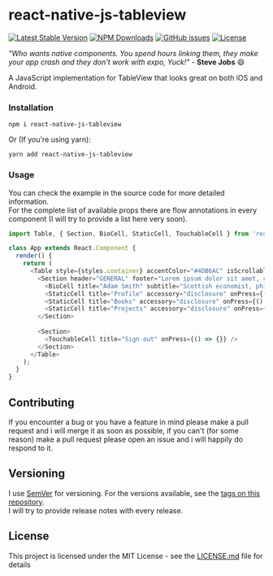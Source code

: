 # react-native-js-tableview

[![Latest Stable Version](https://img.shields.io/npm/v/react-native-js-tableview.svg)](https://www.npmjs.com/package/react-native-js-tableview)
[![NPM Downloads](https://img.shields.io/npm/dm/react-native-js-tableview.svg)](https://www.npmjs.com/package/react-native-js-tableview)
[![GitHub issues](https://img.shields.io/github/issues-raw/mohakapt/react-native-js-tableview.svg)](https://github.com/mohakapt/react-native-js-tableview/issues)
[![License](https://img.shields.io/github/license/mohakapt/react-native-js-tableview.svg)](https://github.com/mohakapt/react-native-js-tableview)

_"Who wants native components. You spend hours linking them, they make your app crash and they don't work with expo, Yuck!"_ - **Steve Jobs** 😄
	
A JavaScript implementation for TableView that looks great on both iOS and Android.


### Installation

```
npm i react-native-js-tableview
```
Or (If you're using yarn):

```
yarn add react-native-js-tableview
```

### Usage

You can check the example in the source code for more detailed information.<br/>For the complete list of available props there are flow annotations in every component (I will try to provide a list here very soon).

```js
import Table, { Section, BioCell, StaticCell, TouchableCell } from 'react-native-js-tableview';

class App extends React.Component {
  render() {
    return (
      <Table style={styles.container} accentColor="#4DB6AC" isScrollable={true}>
        <Section header="GENERAL" footer="Lorem ipsum dolor sit amet, consectetur adipiscing elit.">
          <BioCell title="Adam Smith" subtitle="Scottish economist, philosopher, and author." />
          <StaticCell title="Profile" accessory="disclosure" onPress={() => {}} />
          <StaticCell title="Books" accessory="disclosure" onPress={() => {}} />
          <StaticCell title="Projects" accessory="disclosure" onPress={() => {}} />
        </Section>
        
        <Section>
          <TouchableCell title="Sign out" onPress={() => {}} />
        </Section>
      </Table>
    );
  }
}
```

## Contributing

If you encounter a bug or you have a feature in mind please make a pull request and i will merge it as soon as possible, if you can't (for some reason) make a pull request please open an issue and i will happily do respond to it.

## Versioning

I use [SemVer](http://semver.org/) for versioning. For the versions available, see the [tags on this repository](https://github.com/mohakapt/react-native-js-tableview/tags).<br/>
I will try to provide release notes with every release.

## License

This project is licensed under the MIT License - see the [LICENSE.md](https://github.com/mohakapt/react-native-js-tableview/blob/master/LICENSE) file for details
